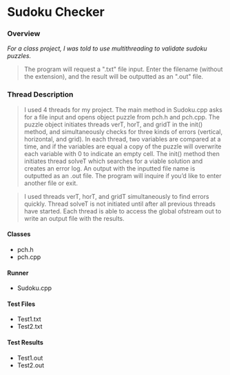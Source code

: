 # Sudoku Checker

### Overview
*For a class project, I was told to use multithreading to validate sudoku puzzles.*
>The program will request a ".txt" file input.  Enter the filename (without the extension), and the result will be outputted as an ".out" file.

### Thread Description
>I used 4 threads for my project.  The main method in Sudoku.cpp asks for a file input and opens object puzzle from pch.h and pch.cpp.  The puzzle object initiates threads verT, horT, and gridT in the init() method, and simultaneously checks for three kinds of errors (vertical, horizontal, and grid).  In each thread, two variables are compared at a time, and if the variables are equal a copy of the puzzle will overwrite each variable with 0 to indicate an empty cell.  The init() method then initiates thread solveT which searches for a viable solution and creates an error log.  An output with the inputted file name is outputted as an .out file.  The program will inquire if you’d like to enter another file or exit.

>I used threads verT, horT, and gridT simultaneously to find errors quickly.  Thread solveT is not initiated until after all previous threads have started.  Each thread is able to access the global ofstream out to write an output file with the results.

#### Classes
* pch.h
* pch.cpp

#### Runner
* Sudoku.cpp

#### Test Files
* Test1.txt
* Test2.txt

#### Test Results
* Test1.out
* Test2.out
